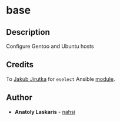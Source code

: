 # base

## Description
Configure Gentoo and Ubuntu hosts

## Credits
To [Jakub Jirutka](https://github.com/jirutka) for `eselect` Ansible [module](https://github.com/gentoo-ansible/role-base/blob/master/library/eselect]).

## Author
* **Anatoly Laskaris** - [nahsi](https://github.com/nahsi)
